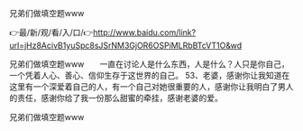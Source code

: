 兄弟们做填空题www

👉最/新/观/看/入/口/👉http://www.baidu.com/link?url=jHz8AcivB1yuSpc8sJSrNM3GjOR6OSPiMLRbBTcVT1O&wd

兄弟们做填空题www　　一直在讨论人是什么东西，人是什么？人只是你自己，一个凭着人心、善心、信仰生存于这世界的自己。
	53、老婆，感谢你让我知道在这里有一个深爱着自己的人，有一个自己对她很重要的人，感谢你让我明白了男人的责任，感谢你给了我一份那么甜蜜的牵挂，感谢老婆的爱。


兄弟们做填空题www
